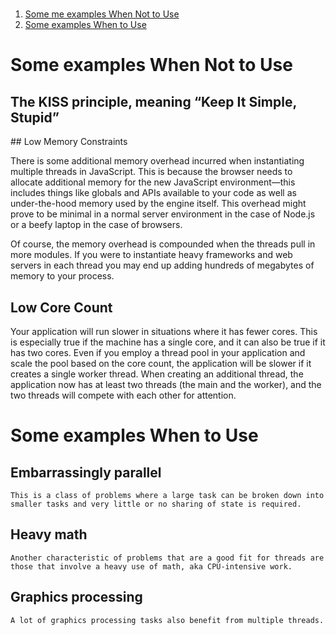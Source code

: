 #

1. [Some me examples When Not to Use](#Not)
2. [Some examples When to Use](#WhentoUse)

# <a id="Not"></a> Some examples When Not to Use

## The KISS principle, meaning “Keep It Simple, Stupid”

## Low Memory Constraints

There is some additional memory overhead incurred when instantiating multiple threads in JavaScript. This is because the browser needs to allocate additional memory for the new JavaScript environment—this includes things like globals and APIs available to your code as well as under-the-hood memory used by the engine itself. This overhead might prove to be minimal in a normal server environment in the case of Node.js or a beefy laptop in the case of browsers.

Of course, the memory overhead is compounded when the threads pull in more modules. If you were to instantiate heavy frameworks and web servers in each thread you may end up adding hundreds of megabytes of memory to your process.

## Low Core Count

Your application will run slower in situations where it has fewer cores. This is especially true if the machine has a single core, and it can also be true if it has two cores. Even if you employ a thread pool in your application and scale the pool based on the core count, the application will be slower if it creates a single worker thread. When creating an additional thread, the application now has at least two threads (the main and the worker), and the two threads will compete with each other for attention.

# <a id="WhentoUse"></a> Some examples When to Use

## Embarrassingly parallel

    This is a class of problems where a large task can be broken down into smaller tasks and very little or no sharing of state is required.

## Heavy math

    Another characteristic of problems that are a good fit for threads are those that involve a heavy use of math, aka CPU-intensive work.

## Graphics processing

    A lot of graphics processing tasks also benefit from multiple threads.
